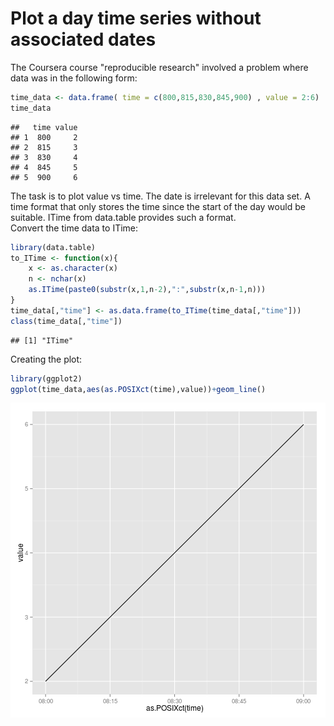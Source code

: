 # Plot a day time series without associated dates




The Coursera course "reproducible research" involved a problem where data 
was in the following form:

```r
time_data <- data.frame( time = c(800,815,830,845,900) , value = 2:6)
time_data
```

```
##   time value
## 1  800     2
## 2  815     3
## 3  830     4
## 4  845     5
## 5  900     6
```


The task is to plot value vs time. The date is irrelevant for this data set.
A time format that only stores the time since the start of the day would 
be suitable. ITime from data.table provides such a format.  
Convert the time data to ITime:

```r
library(data.table)
to_ITime <- function(x){
    x <- as.character(x)
    n <- nchar(x)
    as.ITime(paste0(substr(x,1,n-2),":",substr(x,n-1,n)))
}
time_data[,"time"] <- as.data.frame(to_ITime(time_data[,"time"]))
class(time_data[,"time"])
```

```
## [1] "ITime"
```


Creating the plot:

```r
library(ggplot2)
ggplot(time_data,aes(as.POSIXct(time),value))+geom_line()
```

![plot of chunk time_data_plot](figure/time_data_plot.png) 

